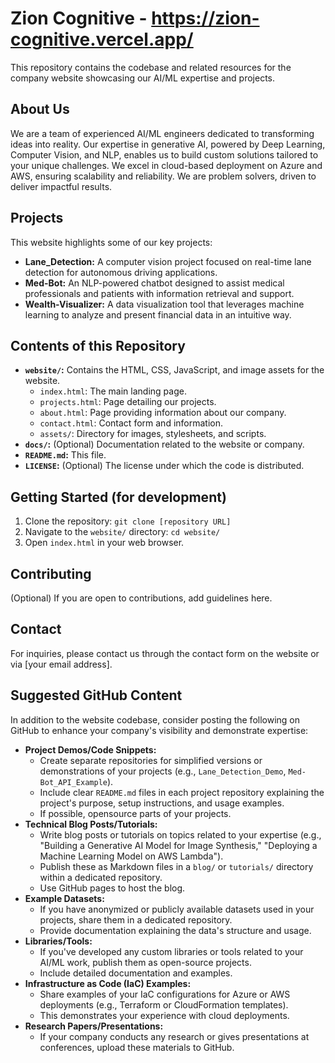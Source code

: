 # Zion Cognitive - https://zion-cognitive.vercel.app/


This repository contains the codebase and related resources for the company website showcasing our AI/ML expertise and projects.

## About Us

We are a team of experienced AI/ML engineers dedicated to transforming ideas into reality. Our expertise in generative AI, powered by Deep Learning, Computer Vision, and NLP, enables us to build custom solutions tailored to your unique challenges. We excel in cloud-based deployment on Azure and AWS, ensuring scalability and reliability. We are problem solvers, driven to deliver impactful results.

## Projects

This website highlights some of our key projects:

* **Lane_Detection:** A computer vision project focused on real-time lane detection for autonomous driving applications.
* **Med-Bot:** An NLP-powered chatbot designed to assist medical professionals and patients with information retrieval and support.
* **Wealth-Visualizer:** A data visualization tool that leverages machine learning to analyze and present financial data in an intuitive way.

## Contents of this Repository

* **`website/`:** Contains the HTML, CSS, JavaScript, and image assets for the website.
    * `index.html`: The main landing page.
    * `projects.html`: Page detailing our projects.
    * `about.html`: Page providing information about our company.
    * `contact.html`: Contact form and information.
    * `assets/`: Directory for images, stylesheets, and scripts.
* **`docs/`:** (Optional) Documentation related to the website or company.
* **`README.md`:** This file.
* **`LICENSE`:** (Optional) The license under which the code is distributed.

## Getting Started (for development)

1.  Clone the repository: `git clone [repository URL]`
2.  Navigate to the `website/` directory: `cd website/`
3.  Open `index.html` in your web browser.

## Contributing

(Optional) If you are open to contributions, add guidelines here.

## Contact

For inquiries, please contact us through the contact form on the website or via [your email address].

## Suggested GitHub Content

In addition to the website codebase, consider posting the following on GitHub to enhance your company's visibility and demonstrate expertise:

* **Project Demos/Code Snippets:**
    * Create separate repositories for simplified versions or demonstrations of your projects (e.g., `Lane_Detection_Demo`, `Med-Bot_API_Example`).
    * Include clear `README.md` files in each project repository explaining the project's purpose, setup instructions, and usage examples.
    * If possible, opensource parts of your projects.
* **Technical Blog Posts/Tutorials:**
    * Write blog posts or tutorials on topics related to your expertise (e.g., "Building a Generative AI Model for Image Synthesis," "Deploying a Machine Learning Model on AWS Lambda").
    * Publish these as Markdown files in a `blog/` or `tutorials/` directory within a dedicated repository.
    * Use GitHub pages to host the blog.
* **Example Datasets:**
    * If you have anonymized or publicly available datasets used in your projects, share them in a dedicated repository.
    * Provide documentation explaining the data's structure and usage.
* **Libraries/Tools:**
    * If you've developed any custom libraries or tools related to your AI/ML work, publish them as open-source projects.
    * Include detailed documentation and examples.
* **Infrastructure as Code (IaC) Examples:**
    * Share examples of your IaC configurations for Azure or AWS deployments (e.g., Terraform or CloudFormation templates).
    * This demonstrates your experience with cloud deployments.
* **Research Papers/Presentations:**
    * If your company conducts any research or gives presentations at conferences, upload these materials to GitHub.
